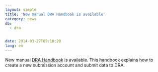 ```yaml
---
layout: simple
title: 'New manual DRA Handbook is available'
category: news
db:
  - dra


date: 2014-03-27T09:10:29
lang: en
---
```


New manual <a href="/book/sra_e.html">DRA Handbook</a> is available. This handbook explains how to create a new submission account and submit data to DRA.
